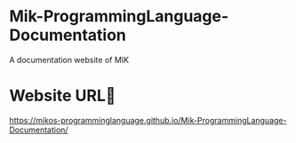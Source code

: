 # Mik-ProgrammingLanguage-Documentation
A documentation website of MIK

# Website URL🔗
https://mikos-programminglanguage.github.io/Mik-ProgrammingLanguage-Documentation/
